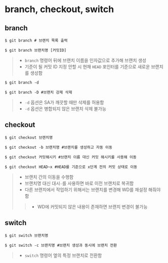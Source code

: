 <h1> branch, checkout, switch </h1>

<h2> branch </h2>

```git
$ git branch # 브랜치 목록 출력

$ git branch 브랜치명 [커밋ID]
```

> - `branch` 명령어 뒤에 브랜치 이름을 인자값으로 추가해 브랜치 생성
> - 기준이 될 커밋 ID 지정 안할 시 현재 `HEAD` 포인터를 기준으로 새로운 브랜치를 생성함

```git
$ git branch -d

$ git branch -D #브랜치 강제 삭제
```

> - `-d` 옵션은 SA가 깨끗할 때만 삭제를 허용함
> - `-d` 옵션은 병합되지 않은 브랜치 삭제 불가능

<h2> checkout </h2>

```git
$ git checkout 브랜치명

$ git checkout -b 브랜치명 #브랜치를 생성하고 자동 이동

$ git checkout 커밋해시키 #브랜치 이름 대신 커밋 해시키를 사용해 이동

$ git checkout HEAD~x #HEAD를 기준으로 x단계 전의 커밋 상태로 이동
```

> - 브랜치 간의 이동을 수행함
> - 브랜치명 대신 대시`-`를 사용하면 바로 이전 브랜치로 복귀함
> - 다른 브랜치에서 작업하기 위해서는 브랜치를 변경해 WD를 재설정 해줘야 함
>> - WD에 커밋되지 않은 내용이 존재하면 브랜치 변경이 불가능

<h2> switch </h2>

```git
$ git switch 브랜치명

$ git switch -c 브랜치명 #브랜치 생성과 동시에 브랜치 전환
```

> - `switch` 명령어 옆의 특정 브랜치로 전환함
